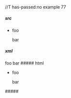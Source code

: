 //T has-passed:no
example 77
##### src
  - foo

    bar
##### xml
<?xml version="1.0" encoding="UTF-8"?>
<!DOCTYPE document SYSTEM "CommonMark.dtd">
<document xmlns="http://commonmark.org/xml/1.0">
  <list type="bullet" tight="false">
    <item>
      <paragraph>
        <text>foo</text>
      </paragraph>
      <paragraph>
        <text>bar</text>
      </paragraph>
    </item>
  </list>
</document>
##### html
<ul>
<li>
<p>foo</p>
<p>bar</p>
</li>
</ul>
#####
